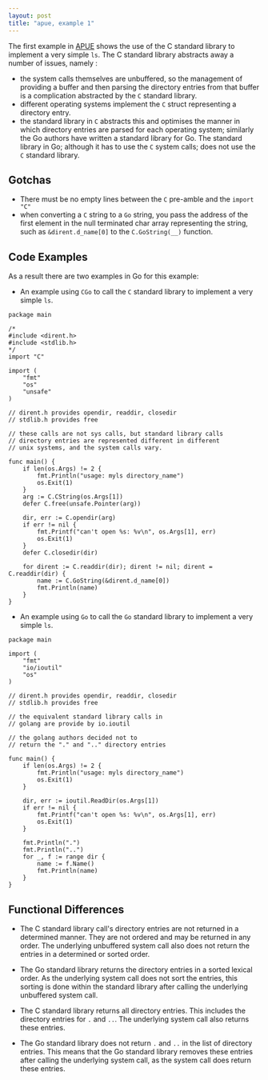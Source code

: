 ```yaml
---
layout: post
title: "apue, example 1"
---
```

The first example in [APUE](http://www.apuebook.com "Advanced Programming in the Unix Environment") shows the use of the C standard library to
implement a very simple `ls`. The C standard library abstracts away a
number of issues, namely :
* the system calls themselves are unbuffered, so the management of
  providing a buffer and then parsing the directory entries from that
  buffer is a complication abstracted by the `C` standard library.
* different operating systems implement the `C` struct representing a
  directory entry.
* the standard library in `C` abstracts this and optimises the manner
  in which directory entries are parsed for each operating system;
  similarly the Go authors have written a standard library for Go. The
  standard library in Go; although it has to use the `C` system calls;
  does not use the `C` standard library.

## Gotchas

* There must be no empty lines between the `C` pre-amble and the `import "C"`
* when converting a `C` string to a `Go` string, you pass the address of the first element in the null terminated char array representing the string, such as `&dirent.d_name[0]` to the `C.GoString(__)` function.

## Code Examples 

As a result there are two examples in Go for this example:


* An example using `CGo` to call the `C` standard library to implement
  a very simple `ls`.
  
```
package main

/*
#include <dirent.h>
#include <stdlib.h>
*/
import "C"

import (
	"fmt"
	"os"
	"unsafe"
)

// dirent.h provides opendir, readdir, closedir
// stdlib.h provides free

// these calls are not sys calls, but standard library calls
// directory entries are represented different in different
// unix systems, and the system calls vary.

func main() {
	if len(os.Args) != 2 {
		fmt.Println("usage: myls directory_name")
		os.Exit(1)
	}
	arg := C.CString(os.Args[1])
	defer C.free(unsafe.Pointer(arg))

	dir, err := C.opendir(arg)
	if err != nil {
		fmt.Printf("can't open %s: %v\n", os.Args[1], err)
		os.Exit(1)
	}
	defer C.closedir(dir)

	for dirent := C.readdir(dir); dirent != nil; dirent = C.readdir(dir) {
		name := C.GoString(&dirent.d_name[0])
		fmt.Println(name)
	}
}
```

* An example using `Go` to call the `Go` standard library to implement
  a very simple `ls`.
  
```
package main

import (
	"fmt"
	"io/ioutil"
	"os"
)

// dirent.h provides opendir, readdir, closedir
// stdlib.h provides free

// the equivalent standard library calls in
// golang are provide by io.ioutil

// the golang authors decided not to
// return the "." and ".." directory entries

func main() {
	if len(os.Args) != 2 {
		fmt.Println("usage: myls directory_name")
		os.Exit(1)
	}

	dir, err := ioutil.ReadDir(os.Args[1])
	if err != nil {
		fmt.Printf("can't open %s: %v\n", os.Args[1], err)
		os.Exit(1)
	}

	fmt.Println(".")
	fmt.Println("..")
	for _, f := range dir {
		name := f.Name()
		fmt.Println(name)
	}
}
```


## Functional Differences

* The C standard library call's directory entries are not returned in a determined manner. They are not ordered and may be returned in any order. The underlying unbuffered system call also does not return the entries in a determined or sorted order.

* The Go standard library returns the directory entries in a sorted lexical order. As the underlying system call does not sort the entries, this sorting is done within the standard library after calling the underlying unbuffered system call.

* The C standard library returns all directory entries. This includes the directory entries for `.` and `..`. The underlying system call also returns these entries.

* The Go standard library does not return `.` and `..` in the list of directory entries. This means that the Go standard library removes these entries after calling the underlying system call, as the system call does return these entries.
